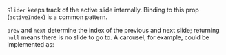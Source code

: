 <script>
  import BasicSlidesExample from './BasicSlidesExample.svelte';
  import CarouselExample from './CarouselExample.svelte';
</script>

`Slider` keeps track of the active slide internally. Binding to this prop (`activeIndex`) is a common pattern.

<BasicSlidesExample />

`prev` and `next` determine the index of the previous and next slide; returning `null` means there is no slide to go to. A carousel, for example, could be implemented as:

<CarouselExample />
